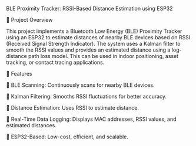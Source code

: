 BLE Proximity Tracker: RSSI-Based Distance Estimation using ESP32

📌 Project Overview

This project implements a Bluetooth Low Energy (BLE) Proximity Tracker using an ESP32 to estimate distances of nearby BLE devices based on RSSI (Received Signal Strength Indicator). The system uses a Kalman filter to smooth the RSSI values and provides an estimated distance using a log-distance path loss model. This can be used in indoor positioning, asset tracking, or contact tracing applications.

🔧 Features

📡 BLE Scanning: Continuously scans for nearby BLE devices.

🔢 Kalman Filtering: Smooths RSSI fluctuations for better accuracy.

📏 Distance Estimation: Uses RSSI to estimate distance.

📜 Real-Time Data Logging: Displays MAC addresses, RSSI values, and estimated distances.

🔋 ESP32-Based: Low-cost, efficient, and scalable.
